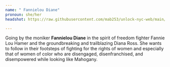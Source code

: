 ```yaml
---
name: " Fannielou Diane"
pronoun: she/her
headshot: https://raw.githubusercontent.com/mab253/unlock-nyc-web/main/uploads/velvet_crop.png

---
```

Going by the moniker **Fannielou Diane** in the spirit of freedom fighter Fannie Lou Hamer and the groundbreaking and trailblazing Diana Ross. She wants to follow in their footsteps of fighting for the rights of women and especially that of women of color who are disengaged, disenfranchised, and disempowered while looking like Mahogany.